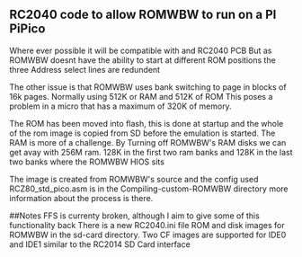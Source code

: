 ## RC2040 code to allow ROMWBW to run on a PI PiPico 
Where ever possible it will be compatible with and RC2040 PCB
But as ROMWBW doesnt have the ability to start at different ROM positions the three Address select lines are redundent

The other issue is that ROMWBW uses bank switching to page in blocks of 16k pages. Normally using 512K or RAM and 512K of ROM
This poses a problem in a micro that has a maximum of 320K of memory. 

The ROM has been moved into flash, this is done at startup and the whole of the rom image is copied from SD before the emulation is started. 
The RAM is more of a challenge. By Turning off ROMWBW's RAM disks we can get avay with 256M ram. 128K in the first two ram banks and 128K in the last two banks where the ROMWBW HIOS sits

The image is created from ROMWBW's source and the config used RCZ80_std_pico.asm is in the Compiling-custom-ROMWBW directory
more information about the process is there.

##Notes
FFS is currenty broken, although I aim to give some of this functionality back
There is a new RC2040.ini file ROM and disk images for ROMWBW in the sd-card directory.
Two CF images are supported for IDE0 and IDE1 similar to the RC2014 SD Card interface
